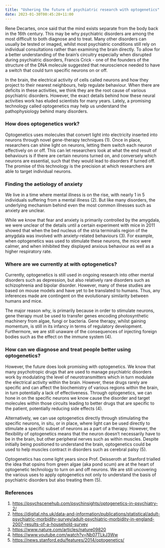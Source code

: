 ```yaml
---
title: "Ushering the future of psychiatric research with optogenetics"
date: 2023-01-30T00:45:28+11:00
---
```



Rene Decartes, once said that the mind exists separate from the body back in the 16th century. This may be why psychiatric disorders are among the most difficult to both diagnose and to treat. Many other disorders can usually be tested or imaged, whilst most psychiatric conditions still rely on individual consultations rather than examining the brain directly. To allow for a better understanding of the brain’s circuitry especially when disrupted during psychiatric disorders, Francis Crick - one of the founders of the structure of the DNA molecule suggested that neuroscience needed to have a switch that could turn specific neurons on or off. 

In the brain, the electrical activity of cells called neurons and how they project to their nearest neighbours, help regulate behaviour. When there are deficits in these activities, we think they are the root cause of various psychiatric disorders. However, the exact details behind how these neural activities work has eluded scientists for many years. Lately, a promising technology called optogenetics may help us understand the pathophysiology behind many disorders. 

### How does optogenetics work?

Optogenetics uses molecules that convert light into electricity inserted into neurons through novel gene-therapy techniques (1). Once in place, researchers can shine light on neurons, letting them switch each neuron effectively on or off. This can let researchers look at what the end result of behaviours is if there are certain neurons turned on, and conversely which neurons are essential, such that they would lead to disorders if turned off. The promise of this technology is the precision at which researchers are able to target individual neurons.

### Finding the aetiology of anxiety 

We live in a time where mental illness is on the rise, with nearly 1 in 5 individuals suffering from a mental illness (2). But like many disorders, the underlying mechanism behind even the most common illnesses such as anxiety are unclear. 

While we know that fear and anxiety is primarily controlled by the amygdala, we were unclear of the details until a certain experiment with mice in 2011 showed that when the bed nucleus of the stria terminalis region of the amygdala was involved with anxiety-related behaviours (3). For example, when optogenetics was used to stimulate these neurons, the mice were calmer, and when inhibited they displayed anxious behaviour as well as a higher respiratory rate.

### Where are we currently at with optogenetics?


Currently, optogenetics is still used in ongoing research into other mental disorders such as depression, but also relatively rare disorders such as schizophrenia and bipolar disorder. However, many of these studies are based on mouse models and have yet to be translated to humans. Thus, any inferences made are contingent on the evolutionary similarity between humans and mice.

The major reason why, is primarily because in order to stimulate neurons, gene therapy must be used to transfer genes encoding photosynthetic machinery from algae, fungi or bacteria. Gene therapy, whilst gaining momentum, is still in its infancy in terms of regulatory development. Furthermore, we are still unaware of the consequences of injecting foreign bodies such as the effect on the immune system (4). 

### How can we diagnose and treat people better using optogenetics?

However, the future does look promising with optogenetics. We know that many psychotropic drugs that are used to manage psychiatric disorders work by modulating the level of neurotransmitters which in turn modulate the electrical activity within the brain. However, these drugs rarely are specific and can affect the biochemistry of various regions within the brain, in turn potentially a lack of effectiveness. Through optogenetics, we can hone in on the specific neurons we know cause the disorder and target molecules within those circuits leading to better drugs that are specific to the patient, potentially reducing side effects (4). 

Alternatively, we can use optogenetics directly through stimulating the specific neurons, in situ, or in place, where light can be used directly to stimulate a specific subset of neurons as a part of a therapy. However, the flexibility of optogenetics means that the neuron doesn’t necessarily have to be in the brain, but other peripheral nerves such as within muscles. Despite initially being positioned to understand the brain, optogenetics could be used to help muscles contract in disorders such as cerebral palsy (5).

Optogenetics has come light years since Prof. Deisseroth at Stanford trialled the idea that opsins from green algae (aka pond scum) are at the heart of optogenetic technology to turn on and off neurons. We are still uncovering the various uses to apply optogenetics not only to understand the basis of psychiatric disorders but also treating them (5). 


### References

1. https://psychscenehub.com/psychinsights/optogenetics-in-psychiatry-2/
2. https://digital.nhs.uk/data-and-information/publications/statistical/adult-psychiatric-morbidity-survey/adult-psychiatric-morbidity-in-england-2007-results-of-a-household-survey 
3. https://www.nature.com/articles/nature09820 
4. https://www.youtube.com/watch?v=Nb07TLkJ3Ww 
5. https://news.stanford.edu/features/2014/optogenetics/ 



